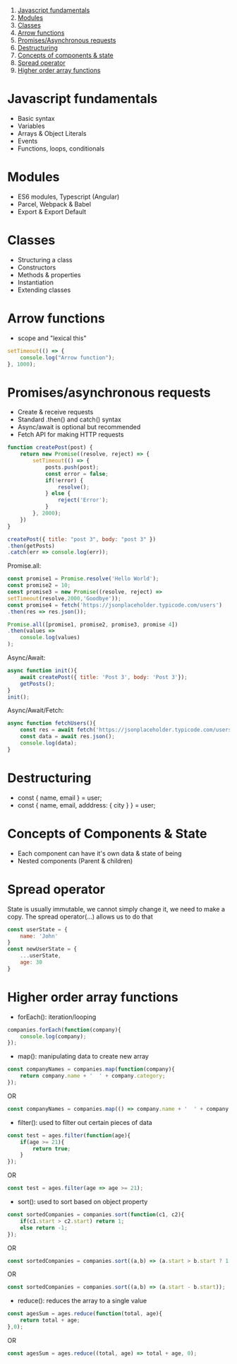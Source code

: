 1. [Javascript fundamentals](#javascript-fundamentals)
2. [Modules](#modules)
3. [Classes](#classes)
4. [Arrow functions](#arrow-functions)
5. [Promises/Asynchronous requests](#promisesasynchronous-requests)
6. [Destructuring](#destructuring)
7. [Concepts of components & state](#concepts-of-components-&-state)
8. [Spread operator](#spread-operator)
9. [Higher order array functions](#higher-order-array-functions)

# Javascript fundamentals
* Basic syntax
* Variables
* Arrays & Object Literals
* Events
* Functions, loops, conditionals

# Modules
* ES6 modules, Typescript (Angular)
* Parcel, Webpack & Babel
* Export & Export Default

# Classes
* Structuring a class
* Constructors
* Methods & properties
* Instantiation
* Extending classes

# Arrow functions
* scope and "lexical this"
```javascript
setTimeout(() => {
	console.log("Arrow function");
}, 1000);
```

# Promises/asynchronous requests
* Create & receive requests
* Standard .then() and catch() syntax
* Async/await is optional but recommended
* Fetch API for making HTTP requests

```javascript
function createPost(post) {
	return new Promise((resolve, reject) => {
		setTimeout(() => {
			posts.push(post);
			const error = false;
			if(!error) {
				resolve();
			} else {
				reject('Error');
			}
		}, 2000);
	})
}

createPost({ title: "post 3", body: "post 3" })
.then(getPosts)
.catch(err => console.log(err));
```
Promise.all:
```javascript
const promise1 = Promise.resolve('Hello World');
const promise2 = 10;
const promise3 = new Promise((resolve, reject) =>
setTimeout(resolve,2000,'Goodbye'));
const promise4 = fetch('https://jsonplaceholder.typicode.com/users')
.then(res => res.json());

Promise.all([promise1, promise2, promise3, promise 4])
.then(values => 
	console.log(values)
);
```
Async/Await:
```javascript
async function init(){
	await createPost({ title: 'Post 3', body: 'Post 3'});
	getPosts();
}
init();
```
Async/Await/Fetch:
```javascript
async function fetchUsers(){
	const res = await fetch('https://jsonplaceholder.typicode.com/users');
	const data = await res.json();
	console.log(data);
}
```

# Destructuring
* const { name, email } = user;
* const { name, email, adddress: { city } } = user;

# Concepts of Components & State
* Each component can have it's own data & state of being
* Nested components (Parent & children)

# Spread operator
State is usually immutable, we cannot simply change it, we need to make a copy.
The spread operator(...) allows us to do that
```javascript
const userState = {
	name: 'John'
}
const newUserState = {
	...userState,
	age: 30
}
```

# Higher order array functions
* forEach(): iteration/looping
```javascript
companies.forEach(function(company){
	console.log(company);
});
```

* map(): manipulating data to create new array
```javascript
const companyNames = companies.map(function(company){
	return company.name + '  ' + company.category;
});
```
OR
```javascript
const companyNames = companies.map(() => company.name + '  ' + company.category);
```

* filter(): used to filter out certain pieces of data
```javascript
const test = ages.filter(function(age){
	if(age >= 21){
		return true;
	}
});
```
OR
```javascript
const test = ages.filter(age => age >= 21);
```

* sort(): used to sort based on object property
```javascript
const sortedCompanies = companies.sort(function(c1, c2){
	if(c1.start > c2.start) return 1;
	else return -1;
});
```
OR
```javascript
const sortedCompanies = companies.sort((a,b) => (a.start > b.start ? 1 :-1));
```
OR
```javascript
const sortedCompanies = companies.sort((a,b) => (a.start - b.start));
```

* reduce(): reduces the array to a single value
```javascript
const agesSum = ages.reduce(function(total, age){
	return total + age;
},0);
```
OR
```javascript
const agesSum = ages.reduce((total, age) => total + age, 0);
```
